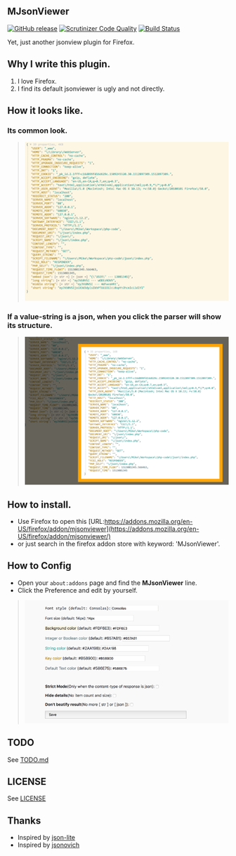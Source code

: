 MJsonViewer
---
[![GitHub release](https://img.shields.io/badge/release-v3.5-green.svg)](https://github.com/MikeCoder/MJsonViewer)
[![Scrutinizer Code Quality](https://scrutinizer-ci.com/g/MikeCoder/MJsonViewer/badges/quality-score.png?b=master)](https://scrutinizer-ci.com/g/MikeCoder/MJsonViewer/?branch=master)
[![Build Status](https://scrutinizer-ci.com/g/MikeCoder/MJsonViewer/badges/build.png?b=master)](https://scrutinizer-ci.com/g/MikeCoder/MJsonViewer/build-status/master)

Yet, just another jsonview plugin for Firefox.

## Why I write this plugin.
1. I love Firefox.
2. I find its default jsonviewer is ugly and not directly.

## How it looks like.
### Its common look.
> ![Appearance](./images/pre.png)
### If a value-string is a json, when you click the parser will show its structure.
> ![JSON Preview](./images/jsonpre.png)

## How to install.
+ Use Firefox to open this [URL:https://addons.mozilla.org/en-US/firefox/addon/mjsonviewer](https://addons.mozilla.org/en-US/firefox/addon/mjsonviewer/)
+ or just search in the firefox addon store with keyword: 'MJsonViewer'.

## How to Config
+ Open your `about:addons` page and find the **MJsonViewer** line.
+ Click the Preference and edit by yourself.
> ![config](./images/config.png)

## TODO
See [TODO.md](./TODO.md)

## LICENSE
See [LICENSE](./LICENSE)

## Thanks
+ Inspired by [json-lite](https://github.com/lauriro/json-lite)
+ Inspired by [jsonovich](https://github.com/JSONovich/jsonovich)
